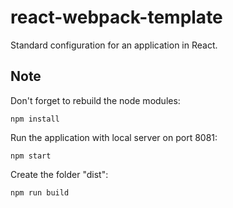 # react-webpack-template

Standard configuration for an application in React.

## Note

Don't forget to rebuild the node modules:

```
npm install
```

Run the application with local server on port 8081:

```
npm start
```

Create the folder "dist":

```
npm run build
```

